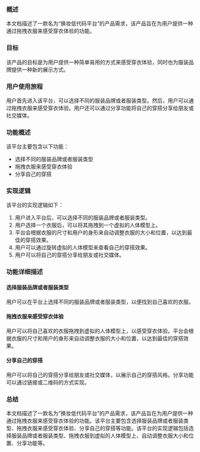 ### 概述
本文档描述了一款名为“换妆低代码平台”的产品需求，该产品旨在为用户提供一种通过拖拽衣服来感受穿衣体验的功能。

### 目标
该产品的目标是为用户提供一种简单易用的方式来感受穿衣体验，同时也为服装品牌提供一种新的展示方式。

### 用户使用旅程
用户首先进入该平台，可以选择不同的服装品牌或者服装类型。然后，用户可以通过拖拽衣服来感受穿衣体验。用户还可以通过分享功能将自己的穿搭分享给朋友或社交媒体。

### 功能概述
该平台主要包含以下功能：
- 选择不同的服装品牌或者服装类型
- 拖拽衣服来感受穿衣体验
- 分享自己的穿搭

### 实现逻辑
该平台的实现逻辑如下：
1. 用户进入平台后，可以选择不同的服装品牌或者服装类型。
2. 用户选择一个衣服后，可以将其拖拽到一个虚拟的人体模型上。
3. 平台会根据衣服的尺寸和用户的身形来自动调整衣服的大小和位置，以达到最佳的穿搭效果。
4. 用户可以通过旋转虚拟的人体模型来查看自己的穿搭效果。
5. 用户可以将自己的穿搭分享给朋友或社交媒体。

### 功能详细描述
#### 选择服装品牌或者服装类型
用户可以在平台上选择不同的服装品牌或者服装类型，以便找到自己喜欢的衣服。

#### 拖拽衣服来感受穿衣体验
用户可以将自己喜欢的衣服拖拽到虚拟的人体模型上，以感受穿衣体验。平台会根据衣服的尺寸和用户的身形来自动调整衣服的大小和位置，以达到最佳的穿搭效果。

#### 分享自己的穿搭
用户可以将自己的穿搭分享给朋友或社交媒体，以展示自己的穿搭风格。分享功能可以通过链接或二维码的方式实现。

### 总结
本文档描述了一款名为“换妆低代码平台”的产品需求，该产品旨在为用户提供一种通过拖拽衣服来感受穿衣体验的功能。该平台主要包含选择服装品牌或者服装类型、拖拽衣服来感受穿衣体验、分享自己的穿搭等功能。该平台的实现逻辑包括选择服装品牌或者服装类型、拖拽衣服到虚拟的人体模型上、自动调整衣服大小和位置、分享功能等。